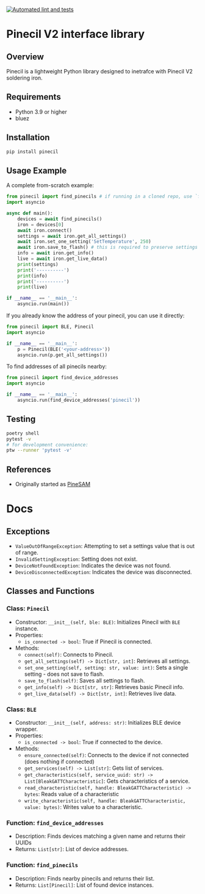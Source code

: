 [![Automated lint and tests](https://github.com/builder555/pinecil_lib/actions/workflows/ci.yml/badge.svg?branch=master)](https://github.com/builder555/pinecil_lib/actions/workflows/ci.yml)

# Pinecil V2 interface library

## Overview
Pinecil is a lightweight Python library designed to inetrafce with Pinecil V2 soldering iron.

## Requirements
- Python 3.9 or higher
- bluez

## Installation

```bash
pip install pinecil
```

## Usage Example

A complete from-scratch example:

```python
from pinecil import find_pinecils # if running in a cloned repo, use `from src.pinecil`
import asyncio

async def main():
    devices = await find_pinecils()
    iron = devices[0]
    await iron.connect()
    settings = await iron.get_all_settings()
    await iron.set_one_setting('SetTemperature', 250)
    await iron.save_to_flash() # this is required to preserve settings after powering off
    info = await iron.get_info()
    live = await iron.get_live_data()
    print(settings)
    print('----------')
    print(info)
    print('----------')
    print(live)

if __name__ == '__main__':
    asyncio.run(main())
```

If you already know the address of your pinecil, you can use it directly:

```python
from pinecil import BLE, Pinecil
import asyncio

if __name__ == '__main__':
    p = Pinecil(BLE('<your-address>'))
    asyncio.run(p.get_all_settings())
```

To find addresses of all pinecils nearby:

```python
from pinecil import find_device_addresses
import asyncio

if __name__ == '__main__':
    asyncio.run(find_device_addresses('pinecil'))
```

## Testing

```bash
poetry shell
pytest -v
# for development convenience:
ptw --runner 'pytest -v'
```

## References
- Originally started as [PineSAM](https://github.com/builder555/PineSAM)

# Docs

## Exceptions

- `ValueOutOfRangeException`: Attempting to set a settings value that is out of range.
- `InvalidSettingException`: Setting does not exist.
- `DeviceNotFoundException`: Indicates the device was not found.
- `DeviceDisconnectedException`: Indicates the device was disconnected.

## Classes and Functions

### Class: `Pinecil`
- Constructor: `__init__(self, ble: BLE)`: Initializes Pinecil with `BLE` instance.
- Properties:
  - `is_connected -> bool`: True if Pinecil is connected.
- Methods:
  - `connect(self)`: Connects to Pinecil.
  - `get_all_settings(self) -> Dict[str, int]`: Retrieves all settings.
  - `set_one_setting(self, setting: str, value: int)`: Sets a single setting - does not save to flash.
  - `save_to_flash(self)`: Saves all settings to flash.
  - `get_info(self) -> Dict[str, str]`: Retrieves basic Pinecil info.
  - `get_live_data(self) -> Dict[str, int]`: Retrieves live data.

### Class: `BLE`
- Constructor: `__init__(self, address: str)`: Initializes BLE device wrapper.
- Properties:
  - `is_connected -> bool`: True if connected to the device.
- Methods:
  - `ensure_connected(self)`: Connects to the device if not connected (does nothing if connected)
  - `get_services(self) -> List[str]`: Gets list of services.
  - `get_characteristics(self, service_uuid: str) -> List[BleakGATTCharacteristic]`: Gets characteristics of a service.
  - `read_characteristic(self, handle: BleakGATTCharacteristic) -> bytes`: Reads value of a characteristic
  - `write_characteristic(self, handle: BleakGATTCharacteristic, value: bytes)`: Writes value to a characteristic.

### Function: `find_device_addresses`
- Description: Finds devices matching a given name and returns their UUIDs
- Returns: `List[str]`: List of device addresses.

### Function: `find_pinecils`
- Description: Finds nearby pinecils and returns their list.
- Returns: `List[Pinecil]`: List of found device instances.
